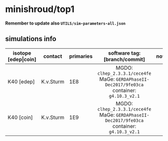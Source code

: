 # minishroud/top1
**Remember to update also `UTILS/sim-parameters-all.json`**

## simulations info

| isotope \[edep\|coin\] | contact     | primaries | software tag: \[branch/commit\]                                                              | notes   |
| ---------------------- | ----------- | --------- | :------------------------------------------------------------------------------------------: | ------- |
| K40    \[edep\]        | K.v.Sturm   | 1E8       | MGDO: `clhep_2.3.3.1/cece4fe` MaGe: `GERDAPhaseII-Dec2017/9fe03ca` container: `g4.10.3_v2.1` |         |
| K40    \[coin\]        | K.v.Sturm   | 1E9       | MGDO: `clhep_2.3.3.1/cece4fe` MaGe: `GERDAPhaseII-Dec2017/9fe03ca` container: `g4.10.3_v2.1` |         |
